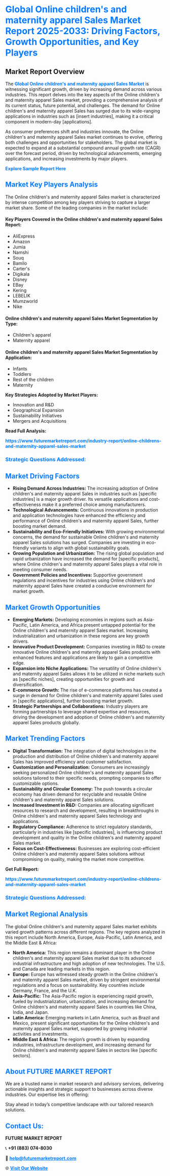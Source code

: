 <h1 style="color: #007BFF;">Global Online children's and maternity apparel Sales Market Report 2025-2033: Driving Factors, Growth Opportunities, and Key Players</h1>

<section id="overview">
<h2>Market Report Overview</h2>
<p>The <a href="https://www.futuremarketreport.com/industry-report/online-childrens-and-maternity-apparel-sales-market" style="color: #007BFF; text-decoration: none;"><strong>Global Online children's and maternity apparel Sales Market</strong></a> is witnessing significant growth, driven by increasing demand across various industries. This report delves into the key aspects of the Online children's and maternity apparel Sales market, providing a comprehensive analysis of its current status, future potential, and challenges. The demand for Online children's and maternity apparel Sales has surged due to its wide-ranging applications in industries such as [insert industries], making it a critical component in modern-day [applications].</p>
<p>As consumer preferences shift and industries innovate, the Online children's and maternity apparel Sales market continues to evolve, offering both challenges and opportunities for stakeholders. The global market is expected to expand at a substantial compound annual growth rate (CAGR) over the forecast period, driven by technological advancements, emerging applications, and increasing investments by major players.</p>
</section>

<section id="overview">
<p><a href="https://www.futuremarketreport.com/request-sample/reportId=109345" style="color: #007BFF; text-decoration: none;"><strong>Explore Sample Report Here</strong></a></p>
</section>

<section id="key-players">
<h2 style="color: #007BFF;">Market Key Players Analysis</h2>
<p>The Online children's and maternity apparel Sales market is characterized by intense competition among key players striving to capture a larger market share. Some of the leading companies in the market include:</p>
<h4>Key Players Covered in the Online children's and maternity apparel Sales Report:</h4>
<ul><li>AliExpress</li><li>Amazon</li><li>Jumia</li><li>Namshi</li><li>Souq</li><li>Bamilo</li><li>Carter&#039;s</li><li>Digikala</li><li>Disney</li><li>EBay</li><li>Kering</li><li>LEBELIK</li><li>Mumzworld</li><li>Nike</li></ul>
<h4>Online children's and maternity apparel Sales Market Segmentation by Type:</h4>
<ul><li>Children&#039;s apparel</li><li>Maternity apparel</li></ul>

<h4>Online children's and maternity apparel Sales Market Segmentation by Application:</h4>
<ul><li>Infants</li><li>Toddlers</li><li>Rest of the children</li><li>Maternity</li></ul>
<p><strong>Key Strategies Adopted by Market Players:</strong></p>
<ul>
<li>Innovation and R&D</li>
<li>Geographical Expansion</li>
<li>Sustainability Initiatives</li>
<li>Mergers and Acquisitions</li>
</ul>
</section>

<section>
<p><strong>Read Full Analysis: </strong></p><a href="https://www.futuremarketreport.com/industry-report/online-childrens-and-maternity-apparel-sales-market" style="color: #007BFF; text-decoration: none;"><strong>https://www.futuremarketreport.com/industry-report/online-childrens-and-maternity-apparel-sales-market</strong></a>
<h3 style="color: #007BFF;">Strategic Questions Addressed:</h3>
</section>

<section id="driving-factors">
<h2 style="color: #007BFF;">Market Driving Factors</h2>
<ul>
<li><strong>Rising Demand Across Industries:</strong> The increasing adoption of Online children's and maternity apparel Sales in industries such as [specific industries] is a major growth driver. Its versatile applications and cost-effectiveness make it a preferred choice among manufacturers.</li>
<li><strong>Technological Advancements:</strong> Continuous innovations in production and application technologies have enhanced the efficiency and performance of Online children's and maternity apparel Sales, further boosting market demand.</li>
<li><strong>Sustainability and Eco-Friendly Initiatives:</strong> With growing environmental concerns, the demand for sustainable Online children's and maternity apparel Sales solutions has surged. Companies are investing in eco-friendly variants to align with global sustainability goals.</li>
<li><strong>Growing Population and Urbanization:</strong> The rising global population and rapid urbanization have increased the demand for [specific products], where Online children's and maternity apparel Sales plays a vital role in meeting consumer needs.</li>
<li><strong>Government Policies and Incentives:</strong> Supportive government regulations and incentives for industries using Online children's and maternity apparel Sales have created a conducive environment for market growth.</li>
</ul>
</section>

<section id="growth-opportunities">
<h2 style="color: #007BFF;">Market Growth Opportunities</h2>
<ul>
<li><strong>Emerging Markets:</strong> Developing economies in regions such as Asia-Pacific, Latin America, and Africa present untapped potential for the Online children's and maternity apparel Sales market. Increasing industrialization and urbanization in these regions are key growth drivers.</li>
<li><strong>Innovative Product Development:</strong> Companies investing in R&D to create innovative Online children's and maternity apparel Sales products with enhanced features and applications are likely to gain a competitive edge.</li>
<li><strong>Expansion into Niche Applications:</strong> The versatility of Online children's and maternity apparel Sales allows it to be utilized in niche markets such as [specific niches], creating opportunities for growth and diversification.</li>
<li><strong>E-commerce Growth:</strong> The rise of e-commerce platforms has created a surge in demand for Online children's and maternity apparel Sales used in [specific applications], further boosting market growth.</li>
<li><strong>Strategic Partnerships and Collaborations:</strong> Industry players are forming partnerships to leverage shared expertise and resources, driving the development and adoption of Online children's and maternity apparel Sales products globally.</li>
</ul>
</section>

<section id="trending-factors">
<h2 style="color: #007BFF;">Market Trending Factors</h2>
<ul>
<li><strong>Digital Transformation:</strong> The integration of digital technologies in the production and distribution of Online children's and maternity apparel Sales has improved efficiency and customer satisfaction.</li>
<li><strong>Customization and Personalization:</strong> Consumers are increasingly seeking personalized Online children's and maternity apparel Sales solutions tailored to their specific needs, prompting companies to offer customizable options.</li>
<li><strong>Sustainability and Circular Economy:</strong> The push towards a circular economy has driven demand for recyclable and reusable Online children's and maternity apparel Sales solutions.</li>
<li><strong>Increased Investment in R&D:</strong> Companies are allocating significant resources to research and development, resulting in breakthroughs in Online children's and maternity apparel Sales technology and applications.</li>
<li><strong>Regulatory Compliance:</strong> Adherence to strict regulatory standards, particularly in industries like [specific industries], is influencing product development and quality in the Online children's and maternity apparel Sales market.</li>
<li><strong>Focus on Cost-Effectiveness:</strong> Businesses are exploring cost-efficient Online children's and maternity apparel Sales solutions without compromising on quality, making the market more competitive.</li>
</ul>
</section>

<section>
<p><strong>Get Full Report: </strong></p><a href="https://www.futuremarketreport.com/industry-report/online-childrens-and-maternity-apparel-sales-market" style="color: #007BFF; text-decoration: none;"><strong>https://www.futuremarketreport.com/industry-report/online-childrens-and-maternity-apparel-sales-market</strong></a>
<h3 style="color: #007BFF;">Strategic Questions Addressed:</h3>
</section>


<section id="regional-analysis">
<h2 style="color: #007BFF;">Market Regional Analysis</h2>
<p>The global Online children's and maternity apparel Sales market exhibits varied growth patterns across different regions. The key regions analyzed in this report include North America, Europe, Asia-Pacific, Latin America, and the Middle East & Africa:</p>
<ul>
<li><strong>North America:</strong> This region remains a dominant player in the Online children's and maternity apparel Sales market due to its advanced industrial infrastructure and high adoption of new technologies. The U.S. and Canada are leading markets in this region.</li>
<li><strong>Europe:</strong> Europe has witnessed steady growth in the Online children's and maternity apparel Sales market, driven by stringent environmental regulations and a focus on sustainability. Key countries include Germany, France, and the U.K.</li>
<li><strong>Asia-Pacific:</strong> The Asia-Pacific region is experiencing rapid growth, fueled by industrialization, urbanization, and increasing demand for Online children's and maternity apparel Sales in countries like China, India, and Japan.</li>
<li><strong>Latin America:</strong> Emerging markets in Latin America, such as Brazil and Mexico, present significant opportunities for the Online children's and maternity apparel Sales market, supported by growing industrial activities and investments.</li>
<li><strong>Middle East & Africa:</strong> The region’s growth is driven by expanding industries, infrastructure development, and increasing demand for Online children's and maternity apparel Sales in sectors like [specific sectors].</li>
</ul>
</section>

<footer>
<h2 style="color: #007BFF;">About FUTURE MARKET REPORT</h2>
<p>We are a trusted name in market research and advisory services, delivering actionable insights and strategic support to businesses across diverse industries. Our expertise lies in offering:</p>

<p>Stay ahead in today’s competitive landscape with our tailored research solutions.</p>

<h2 style="color: #007BFF;">Contact Us:</h2>
<p><strong>FUTURE MARKET REPORT</strong></p>
<p>📞 <strong>+91 (883) 074-8030</strong></p>
<p>📧 <strong><a href="mailto:help@futuremarketreport.com" style="color: #007BFF;">help@futuremarketreport.com</a></strong></p>
<p>🌐 <strong><a href="https://www.futuremarketreport.com/" style="color: #007BFF;">Visit Our Website</a></strong></p>
</footer>